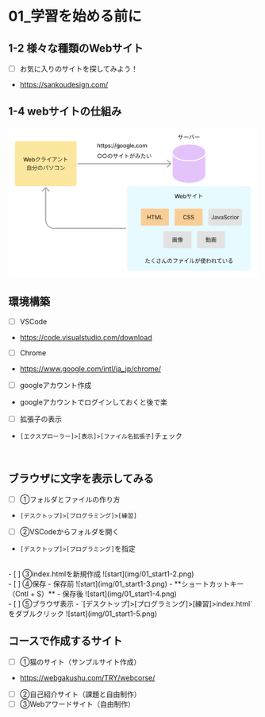 
# **01_学習を始める前に**

## **1-2 様々な種類のWebサイト**

- [ ] お気に入りのサイトを探してみよう！
- https://sankoudesign.com/

## **1-4 webサイトの仕組み**

![start](img/01_start1-1.png)

## **環境構築**

- [ ] VSCode  
- https://code.visualstudio.com/download
- [ ] Chrome  
- https://www.google.com/intl/ja_jp/chrome/
- [ ] googleアカウント作成  
- googleアカウントでログインしておくと後で楽
- [ ] 拡張子の表示  
- `[エクスプローラー]>[表示]>[ファイル名拡張子]`チェック

<br>

## **ブラウザに文字を表示してみる**

- [ ] ①フォルダとファイルの作り方  
- `[デスクトップ]>[プログラミング]>[練習]`  
- [ ] ②VSCodeからフォルダを開く  
- `[デスクトップ]>[プログラミング]`を指定  
<br>
- [ ] ③index.htmlを新規作成  
![start](img/01_start1-2.png)　　
<br>
- [ ] ④保存  
- 保存前  
![start](img/01_start1-3.png)  
- **ショートカットキー（Cntl + S）**  
- 保存後  
![start](img/01_start1-4.png)
<br>
- [ ] ⑤ブラウザ表示  
- `[デスクトップ]>[プログラミング]>[練習]>index.html`  をダブルクリック  
![start](img/01_start1-5.png)

## **コースで作成するサイト**
 
- [ ] ①猫のサイト（サンプルサイト作成）

- https://webgakushu.com/TRY/webcorse/

- [ ] ②自己紹介サイト（課題と自由制作）  
- [ ] ③Webアワードサイト（自由制作）
